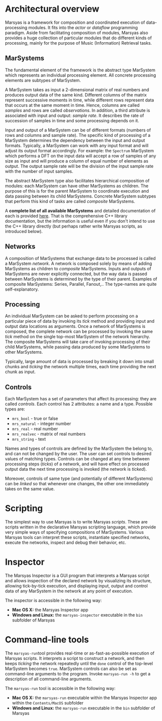 ---
---

# Architectural overview

Marsyas is a framework for composition and coordinated execution of data-processing modules. It fits into the *actor* or *dataflow* programming paradigm. Aside from facilitating composition of modules, Marsyas also provides a huge collection of particular modules that do different kinds of processing, mainly for the purpose of Music (Information) Retrieval tasks.

## MarSystems

The fundamental element of the framework is the abstract type MarSystem which represents an individual processing element. All concrete processing elements are subtypes of MarSystem.

A MarSystem takes as input a 2-dimensional matrix of real numbers and produces output data of the same kind. Different columns of the matrix represent successive moments in time, while different rows represent data that occurs at the same moment in time. Hence, columns are called *samples* and rows are called *observations*. In addition, a third attribute is associated with input and output: *sample rate*. It describes the rate of succession of samples in time and some processing depends on it.

Input and output of a MarSystem can be of different formats (numbers of rows and columns and sample rate). The specific kind of processing of a MarSystem determines the dependency between the input and output formats. Typically, a MarSystem can work with any input format and will adjust its output format accordingly. For example: the `Spectrum` MarSystem which performs a DFT on the input data will accept a row of samples of any size as input and will produce a column of equal number of elements as output. The output sample rate will be the division of the input sample rate with the number of input samples.

The abstract MarSystem type also facilitates hierarchical composition of modules: each MarSystem can have other MarSystems as children. The purpose of this is for the parent MarSystem to coordinate execution and data passing between its child MarSystems. Concrete MarSystem subtypes that perform this kind of tasks are called *composite* MarSystems.

A **complete list of all available MarSystems** and detailed documentation of each is provided [here](http://marsyas.info/assets/docs/sourceDoc/html/index.html). That is the comprehensive C++ library documentation, but the information is useful even if you don't intend to use the C++ library directly (but perhaps rather write Marsyas scripts, as introduced below).

## Networks

A composition of MarSystems that exchange data to be processed is called a MarSystem *network*. A network is composed solely by means of adding MarSystems as children to *composite* MarSystems. Inputs and outputs of MarSystems are never explicitly connected, but the way data is passed between MarSystems is determined by the type of their parent. Examples of composite MarSystems: Series, Parallel, Fanout,.. The type-names are quite self-explanatory.

## Processing

An individual MarSystem can be asked to perform processing on a particular piece of data by invoking its *tick* method and providing input and output data locations as arguments. Once a network of MarSystems is composed, the complete network can be processed by invoking the same *tick* method on the single top-most MarSystem of the network hierarchy. The composite MarSystems will take care of invoking processing of their child MarSystems, while passing data produced by some MarSystems to other MarSystems.

Typically, large amount of data is processed by breaking it down into small chunks and *ticking* the network multiple times, each time providing the next chunk as input.

## Controls

Each MarSystem has a set of parameters that affect its processing: they are called *controls*. Each control has 2 attributes: a name and a type. Possible types are:

- `mrs_bool` - true or false
- `mrs_natural` - integer number
- `mrs_real` - real number
- `mrs_realvec` - matrix of real numbers
- `mrs_string` - text

Names and types of controls are defined by the MarSystem the belong to, and can not be changed by the user. The user can set controls to desired values of matching types. Controls can be changed at any time between processing steps (*ticks*) of a network, and will have effect on processed output data the next time processing is invoked (the network is *ticked*).

Moreover, controls of same type (and potentially of different MarSystems) can be *linked* so that whenever one changes, the other one immediately takes on the same value.

# Scripting

The simplest way to use Marsyas is to write Marsyas *scripts*. These are scripts written in the declarative Marsyas scripting language, which  provide very simple ways of specifying compositions of MarSystems. Various Marsyas tools can interpret these scripts, instantiate specified networks, execute the networks, inspect and debug their behavior, etc.

# Inspector

The Marsyas Inspector is a GUI program that interprets a Marsyas script and allows inspection of the declared network by visualizing its structure, allowing tick-by-tick execution, and displaying input, output and control data of any MarSystem in the network at any point of execution.

The inspector is accessible in the following way:

- **Mac OS X:** the Marsyas Inspector app
- **Windows and Linux:** the `marsyas-inspector` executable in the `bin` subfolder of Marsyas

# Command-line tools

The `marsyas-run`tool provides real-time or as-fast-as-possible execution of Marsyas scripts. It interprets a script to construct a network, and then keeps *ticking* the network repeatedly until the `done` control of the top-level MarSystem becomes `true`. MarSystem controls can also be set as command-line arguments to the program. Invoke `marsyas-run -h` to get a description of all command-line arguments.


The `marsyas-run` tool is accessible in the following way:

- **Mac OS X:** the `marsyas-run` executable within the Marsyas Inspector app within the `Contents/MacOS` subfolder
- **Windows and Linux:** the `marsyas-run` executable in the `bin` subfolder of Marsyas
